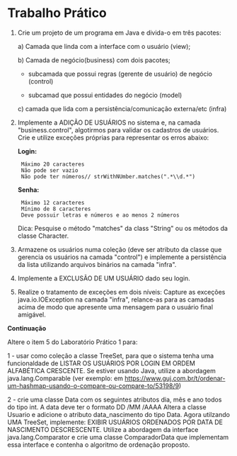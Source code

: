 # Trabalho Prático

1. Crie um projeto de um programa em Java e divida-o em três pacotes:

    a) Camada que linda com a interface com o usuário (view);
    
    b) Camada de negócio(business) com dois pacotes;
        
    - subcamada que possui regras (gerente de usuário) de negócio (control)

    - subcamad que possui entidades do negócio (model)

    c) camada que lida com a persistência/comunicação externa/etc (infra)

2. Implemente a ADIÇÃO DE USUÁRIOS no sistema e, na camada "business.control", algotirmos para validar os cadastros de usuários. Crie e utilize exceções próprias para representar os erros abaixo:

    **Login:**

        Máximo 20 caracteres
        Não pode ser vazio
        Não pode ter números// strWithNUmber.matches(".*\\d.*")

    **Senha:**

        Máximo 12 caracteres
        Mínimo de 8 caracteres
        Deve possuir letras e números e ao menos 2 números

    Dica: Pesquise o método "matches" da class "String" ou os métodos da classe Character.


3. Armazene os usuários numa coleção (deve ser atributo da classe que gerencia os usuários na camada "control") e implemente a persistência da lista utilizando arquivos binários na camada "infra".

4. Implemente a EXCLUSÃO DE UM USUÁRIO dado seu login.

5. Realize o tratamento de exceções em dois níveis: Capture as exceções java.io.IOException na camada "infra", relance-as para as camadas acima de modo que apresente uma mensagem para o usuário final amigável.

**Continuação**

Altere o item 5 do Laboratório Prático 1 para:

 

1 - usar como coleção a classe TreeSet, para que o sistema tenha uma funcionaldade de LISTAR OS USUÁRIOS POR LOGIN EM ORDEM ALFABÉTICA CRESCENTE. Se estiver usando Java, utilize a abordagem java.lang.Comparable (ver exemplo: em https://www.guj.com.br/t/ordenar-um-hashmap-usando-o-compare-ou-compare-to/53198/9)

 

2 - crie uma classe Data com os seguintes atributos dia, mês e ano todos do tipo int. A data deve ter o formato DD /MM /AAAA Altera a classe Usuario e adicione o atributo data_nascimento do tipo Data. Agora utilzando UMA TreeSet, implemente: EXIBIR USUÁRIOS ORDENADOS POR DATA DE NASCIMENTO DESCRESCENTE. Utilize a abordagem da interface java.lang.Comparator e crie uma classe ComparadorData que implementam essa interface e contenha o algoritmo de ordenação proposto.  

